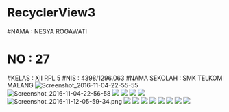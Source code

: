 # RecyclerView3
#NAMA         : NESYA ROGAWATI
# NO          : 27
#KELAS        : XII RPL 5
#NIS          : 4398/1296.063
#NAMA SEKOLAH : SMK TELKOM MALANG
![Screenshot_2016-11-04-22-55-55](https://github.com/nesyar/RecyclerView3/blob/master/Screenshot_2016-11-04-22-55-55.png)
![Screenshot_2016-11-04-22-56-58](https://github.com/nesyar/RecyclerView3/blob/master/Screenshot_2016-11-04-22-56-58.png)
![](https://github.com/nesyar/RecyclerView3/blob/master/Screenshot_2016-11-04-22-59-29.png)
![](https://github.com/nesyar/RecyclerView3/blob/master/Screenshot_2016-11-04-23-00-27.png)
![](https://github.com/nesyar/RecyclerView3/blob/master/Screenshot_2016-11-11-19-34-52.png)
![](https://github.com/nesyar/RecyclerView3/blob/master/Screenshot_2016-11-11-23-42-28.png)
![Screenshot_2016-11-12-05-59-34.png](https://github.com/nesyar/RecyclerView3/blob/master/Screenshot_2016-11-12-05-59-34.png)
![](https://github.com/nesyar/RecyclerView3/blob/master/Screenshot_2016-11-12-11-20-57.png)
![](https://github.com/nesyar/RecyclerView3/blob/master/Screenshot_2016-11-12-15-56-59.png)
![](https://github.com/nesyar/RecyclerView3/blob/master/Screenshot_2016-11-12-15-57-12.png)
![](https://github.com/nesyar/RecyclerView3/blob/master/Screenshot_2016-11-12-23-08-16.png)
![](https://github.com/nesyar/RecyclerView3/blob/master/photo_2016-11-13_00-09-05.jpg)
![](https://github.com/nesyar/RecyclerView3/blob/master/photo_2016-11-13_00-12-21.jpg)
![](https://github.com/nesyar/RecyclerView3/blob/master/photo_2016-11-13_00-12-28.jpg)
![](https://github.com/nesyar/RecyclerView3/blob/master/photo_2016-11-13_00-15-49.jpg)
